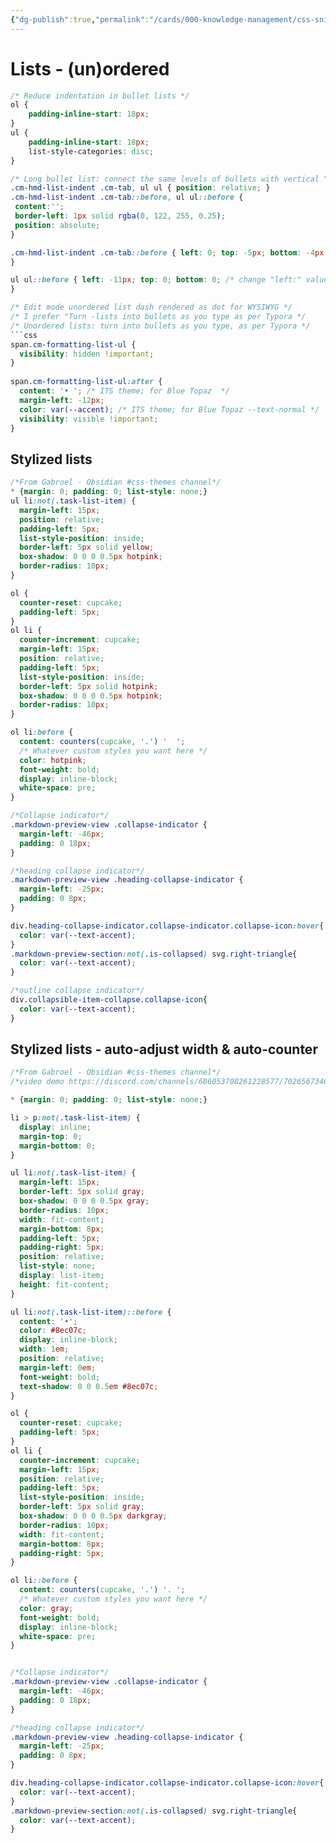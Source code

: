 ```yaml
---
{"dg-publish":true,"permalink":"/cards/000-knowledge-management/css-snippets/lists-un-ordered/"}
---
```


# Lists - (un)ordered

```css
/* Reduce indentation in bullet lists */
ol {
    padding-inline-start: 18px;
}
ul {
    padding-inline-start: 18px;
    list-style-categories: disc;
}

/* Long bullet list: connect the same levels of bullets with vertical "lines" */
.cm-hmd-list-indent .cm-tab, ul ul { position: relative; }
.cm-hmd-list-indent .cm-tab::before, ul ul::before {
 content:'';
 border-left: 1px solid rgba(0, 122, 255, 0.25);
 position: absolute;
}

.cm-hmd-list-indent .cm-tab::before { left: 0; top: -5px; bottom: -4px; 
}

ul ul::before { left: -11px; top: 0; bottom: 0; /* change "left:" value for align of vert. line */
}

/* Edit mode unordered list dash rendered as dot for WYSIWYG */
/* I prefer "Turn -lists into bullets as you type as per Typora */
/* Unordered lists: turn into bullets as you type, as per Typora */
```css
span.cm-formatting-list-ul {
  visibility: hidden !important;
}
  
span.cm-formatting-list-ul:after {
  content: '• '; /* ITS theme; for Blue Topaz  */
  margin-left: -12px;
  color: var(--accent); /* ITS theme; for Blue Topaz --text-normal */
  visibility: visible !important;
}
```

## Stylized lists
```css
/*From Gabroel - Obsidian #css-themes channel*/
* {margin: 0; padding: 0; list-style: none;}
ul li:not(.task-list-item) {
  margin-left: 15px;
  position: relative;
  padding-left: 5px;
  list-style-position: inside;
  border-left: 5px solid yellow;
  box-shadow: 0 0 0 0.5px hotpink;
  border-radius: 10px;
}

ol {
  counter-reset: cupcake;
  padding-left: 5px;
}
ol li {
  counter-increment: cupcake;
  margin-left: 15px;
  position: relative;
  padding-left: 5px;
  list-style-position: inside;
  border-left: 5px solid hotpink;
  box-shadow: 0 0 0 0.5px hotpink;
  border-radius: 10px;
}

ol li:before {
  content: counters(cupcake, '.') '  ';
  /* Whatever custom styles you want here */
  color: hotpink;
  font-weight: bold;
  display: inline-block;
  white-space: pre;
}

/*Collapse indicator*/
.markdown-preview-view .collapse-indicator {
  margin-left: -46px;
  padding: 0 18px;
}

/*heading collapse indicator*/
.markdown-preview-view .heading-collapse-indicator {
  margin-left: -25px;
  padding: 0 8px;
}

div.heading-collapse-indicator.collapse-indicator.collapse-icon:hover{
  color: var(--text-accent);
}
.markdown-preview-section:not(.is-collapsed) svg.right-triangle{
  color: var(--text-accent);
}

/*outline collapse indicator*/
div.collapsible-item-collapse.collapse-icon{
  color: var(--text-accent);
}
```

## Stylized lists - auto-adjust width & auto-counter
```css
/*From Gabroel - Obsidian #css-themes channel*/
/*video demo https://discord.com/channels/686053708261228577/702656734631821413/784922140465692712 */

* {margin: 0; padding: 0; list-style: none;}

li > p:not(.task-list-item) {
  display: inline;
  margin-top: 0;
  margin-bottom: 0;
}

ul li:not(.task-list-item) {
  margin-left: 15px;
  border-left: 5px solid gray;
  box-shadow: 0 0 0 0.5px gray;
  border-radius: 10px;
  width: fit-content;
  margin-bottom: 8px;
  padding-left: 5px;
  padding-right: 5px;
  position: relative;
  list-style: none;
  display: list-item;
  height: fit-content;
}

ul li:not(.task-list-item)::before {
  content: '•';
  color: #8ec07c;
  display: inline-block;
  width: 1em;
  position: relative;
  margin-left: 0em;
  font-weight: bold;
  text-shadow: 0 0 0.5em #8ec07c;
}

ol {
  counter-reset: cupcake;
  padding-left: 5px;
}
ol li {
  counter-increment: cupcake;
  margin-left: 15px;
  position: relative;
  padding-left: 5px;
  list-style-position: inside;
  border-left: 5px solid gray;
  box-shadow: 0 0 0 0.5px darkgray;
  border-radius: 10px;
  width: fit-content;
  margin-bottom: 8px;
  padding-right: 5px;
}

ol li::before {
  content: counters(cupcake, '.') '. ';
  /* Whatever custom styles you want here */
  color: gray;
  font-weight: bold;
  display: inline-block;
  white-space: pre;
}


/*Collapse indicator*/
.markdown-preview-view .collapse-indicator {
  margin-left: -46px;
  padding: 0 18px;
}

/*heading collapse indicator*/
.markdown-preview-view .heading-collapse-indicator {
  margin-left: -25px;
  padding: 0 8px;
}

div.heading-collapse-indicator.collapse-indicator.collapse-icon:hover{
  color: var(--text-accent);
}
.markdown-preview-section:not(.is-collapsed) svg.right-triangle{
  color: var(--text-accent);
}
```
